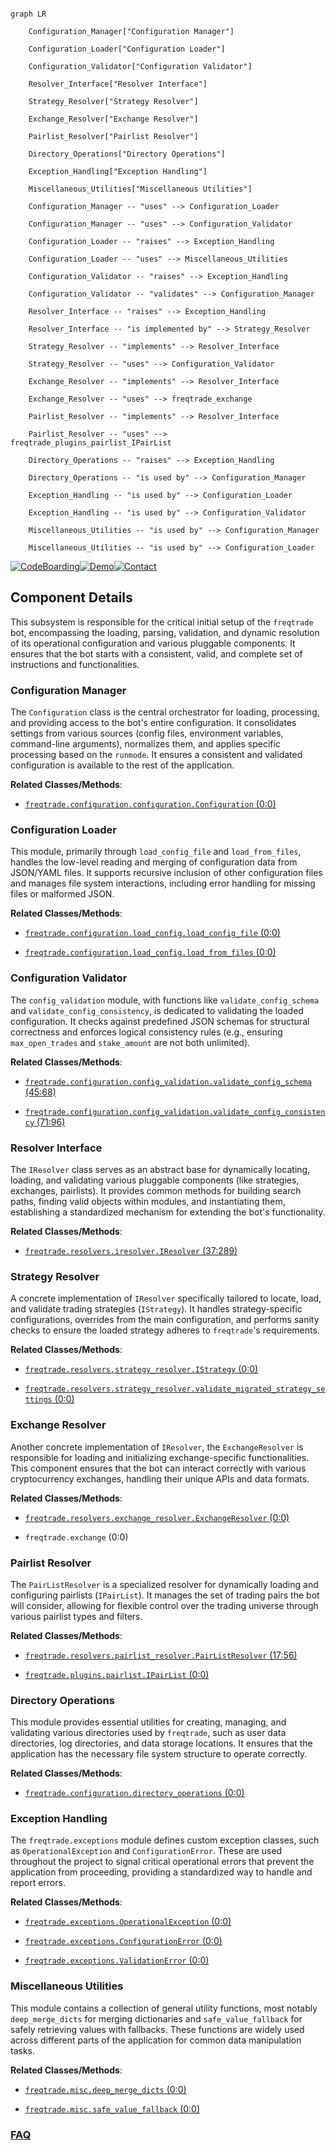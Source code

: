 ```mermaid

graph LR

    Configuration_Manager["Configuration Manager"]

    Configuration_Loader["Configuration Loader"]

    Configuration_Validator["Configuration Validator"]

    Resolver_Interface["Resolver Interface"]

    Strategy_Resolver["Strategy Resolver"]

    Exchange_Resolver["Exchange Resolver"]

    Pairlist_Resolver["Pairlist Resolver"]

    Directory_Operations["Directory Operations"]

    Exception_Handling["Exception Handling"]

    Miscellaneous_Utilities["Miscellaneous Utilities"]

    Configuration_Manager -- "uses" --> Configuration_Loader

    Configuration_Manager -- "uses" --> Configuration_Validator

    Configuration_Loader -- "raises" --> Exception_Handling

    Configuration_Loader -- "uses" --> Miscellaneous_Utilities

    Configuration_Validator -- "raises" --> Exception_Handling

    Configuration_Validator -- "validates" --> Configuration_Manager

    Resolver_Interface -- "raises" --> Exception_Handling

    Resolver_Interface -- "is implemented by" --> Strategy_Resolver

    Strategy_Resolver -- "implements" --> Resolver_Interface

    Strategy_Resolver -- "uses" --> Configuration_Validator

    Exchange_Resolver -- "implements" --> Resolver_Interface

    Exchange_Resolver -- "uses" --> freqtrade_exchange

    Pairlist_Resolver -- "implements" --> Resolver_Interface

    Pairlist_Resolver -- "uses" --> freqtrade_plugins_pairlist_IPairList

    Directory_Operations -- "raises" --> Exception_Handling

    Directory_Operations -- "is used by" --> Configuration_Manager

    Exception_Handling -- "is used by" --> Configuration_Loader

    Exception_Handling -- "is used by" --> Configuration_Validator

    Miscellaneous_Utilities -- "is used by" --> Configuration_Manager

    Miscellaneous_Utilities -- "is used by" --> Configuration_Loader

```

[![CodeBoarding](https://img.shields.io/badge/Generated%20by-CodeBoarding-9cf?style=flat-square)](https://github.com/CodeBoarding/GeneratedOnBoardings)[![Demo](https://img.shields.io/badge/Try%20our-Demo-blue?style=flat-square)](https://www.codeboarding.org/demo)[![Contact](https://img.shields.io/badge/Contact%20us%20-%20contact@codeboarding.org-lightgrey?style=flat-square)](mailto:contact@codeboarding.org)



## Component Details



This subsystem is responsible for the critical initial setup of the `freqtrade` bot, encompassing the loading, parsing, validation, and dynamic resolution of its operational configuration and various pluggable components. It ensures that the bot starts with a consistent, valid, and complete set of instructions and functionalities.



### Configuration Manager

The `Configuration` class is the central orchestrator for loading, processing, and providing access to the bot's entire configuration. It consolidates settings from various sources (config files, environment variables, command-line arguments), normalizes them, and applies specific processing based on the `runmode`. It ensures a consistent and validated configuration is available to the rest of the application.





**Related Classes/Methods**:



- <a href="https://github.com/freqtrade/freqtrade/blob/master/freqtrade/configuration/configuration.py#L0-L0" target="_blank" rel="noopener noreferrer">`freqtrade.configuration.configuration.Configuration` (0:0)</a>





### Configuration Loader

This module, primarily through `load_config_file` and `load_from_files`, handles the low-level reading and merging of configuration data from JSON/YAML files. It supports recursive inclusion of other configuration files and manages file system interactions, including error handling for missing files or malformed JSON.





**Related Classes/Methods**:



- <a href="https://github.com/freqtrade/freqtrade/blob/master/freqtrade/configuration/load_config.py#L0-L0" target="_blank" rel="noopener noreferrer">`freqtrade.configuration.load_config.load_config_file` (0:0)</a>

- <a href="https://github.com/freqtrade/freqtrade/blob/master/freqtrade/configuration/load_config.py#L0-L0" target="_blank" rel="noopener noreferrer">`freqtrade.configuration.load_config.load_from_files` (0:0)</a>





### Configuration Validator

The `config_validation` module, with functions like `validate_config_schema` and `validate_config_consistency`, is dedicated to validating the loaded configuration. It checks against predefined JSON schemas for structural correctness and enforces logical consistency rules (e.g., ensuring `max_open_trades` and `stake_amount` are not both unlimited).





**Related Classes/Methods**:



- <a href="https://github.com/freqtrade/freqtrade/blob/master/freqtrade/configuration/config_validation.py#L45-L68" target="_blank" rel="noopener noreferrer">`freqtrade.configuration.config_validation.validate_config_schema` (45:68)</a>

- <a href="https://github.com/freqtrade/freqtrade/blob/master/freqtrade/configuration/config_validation.py#L71-L96" target="_blank" rel="noopener noreferrer">`freqtrade.configuration.config_validation.validate_config_consistency` (71:96)</a>





### Resolver Interface

The `IResolver` class serves as an abstract base for dynamically locating, loading, and validating various pluggable components (like strategies, exchanges, pairlists). It provides common methods for building search paths, finding valid objects within modules, and instantiating them, establishing a standardized mechanism for extending the bot's functionality.





**Related Classes/Methods**:



- <a href="https://github.com/freqtrade/freqtrade/blob/master/freqtrade/resolvers/iresolver.py#L37-L289" target="_blank" rel="noopener noreferrer">`freqtrade.resolvers.iresolver.IResolver` (37:289)</a>





### Strategy Resolver

A concrete implementation of `IResolver` specifically tailored to locate, load, and validate trading strategies (`IStrategy`). It handles strategy-specific configurations, overrides from the main configuration, and performs sanity checks to ensure the loaded strategy adheres to `freqtrade`'s requirements.





**Related Classes/Methods**:



- <a href="https://github.com/freqtrade/freqtrade/blob/master/freqtrade/resolvers/strategy_resolver.py#L0-L0" target="_blank" rel="noopener noreferrer">`freqtrade.resolvers.strategy_resolver.IStrategy` (0:0)</a>

- <a href="https://github.com/freqtrade/freqtrade/blob/master/freqtrade/resolvers/strategy_resolver.py#L0-L0" target="_blank" rel="noopener noreferrer">`freqtrade.resolvers.strategy_resolver.validate_migrated_strategy_settings` (0:0)</a>





### Exchange Resolver

Another concrete implementation of `IResolver`, the `ExchangeResolver` is responsible for loading and initializing exchange-specific functionalities. This component ensures that the bot can interact correctly with various cryptocurrency exchanges, handling their unique APIs and data formats.





**Related Classes/Methods**:



- <a href="https://github.com/freqtrade/freqtrade/blob/master/freqtrade/resolvers/exchange_resolver.py#L0-L0" target="_blank" rel="noopener noreferrer">`freqtrade.resolvers.exchange_resolver.ExchangeResolver` (0:0)</a>

- `freqtrade.exchange` (0:0)





### Pairlist Resolver

The `PairListResolver` is a specialized resolver for dynamically loading and configuring pairlists (`IPairList`). It manages the set of trading pairs the bot will consider, allowing for flexible control over the trading universe through various pairlist types and filters.





**Related Classes/Methods**:



- <a href="https://github.com/freqtrade/freqtrade/blob/master/freqtrade/resolvers/pairlist_resolver.py#L17-L56" target="_blank" rel="noopener noreferrer">`freqtrade.resolvers.pairlist_resolver.PairListResolver` (17:56)</a>

- <a href="https://github.com/freqtrade/freqtrade/blob/master/freqtrade/plugins/pairlist/IPairList.py#L0-L0" target="_blank" rel="noopener noreferrer">`freqtrade.plugins.pairlist.IPairList` (0:0)</a>





### Directory Operations

This module provides essential utilities for creating, managing, and validating various directories used by `freqtrade`, such as user data directories, log directories, and data storage locations. It ensures that the application has the necessary file system structure to operate correctly.





**Related Classes/Methods**:



- <a href="https://github.com/freqtrade/freqtrade/blob/master/freqtrade/configuration/directory_operations.py#L0-L0" target="_blank" rel="noopener noreferrer">`freqtrade.configuration.directory_operations` (0:0)</a>





### Exception Handling

The `freqtrade.exceptions` module defines custom exception classes, such as `OperationalException` and `ConfigurationError`. These are used throughout the project to signal critical operational errors that prevent the application from proceeding, providing a standardized way to handle and report errors.





**Related Classes/Methods**:



- <a href="https://github.com/freqtrade/freqtrade/blob/master/freqtrade/exceptions.py#L0-L0" target="_blank" rel="noopener noreferrer">`freqtrade.exceptions.OperationalException` (0:0)</a>

- <a href="https://github.com/freqtrade/freqtrade/blob/master/freqtrade/exceptions.py#L0-L0" target="_blank" rel="noopener noreferrer">`freqtrade.exceptions.ConfigurationError` (0:0)</a>

- <a href="https://github.com/freqtrade/freqtrade/blob/master/freqtrade/exceptions.py#L0-L0" target="_blank" rel="noopener noreferrer">`freqtrade.exceptions.ValidationError` (0:0)</a>





### Miscellaneous Utilities

This module contains a collection of general utility functions, most notably `deep_merge_dicts` for merging dictionaries and `safe_value_fallback` for safely retrieving values with fallbacks. These functions are widely used across different parts of the application for common data manipulation tasks.





**Related Classes/Methods**:



- <a href="https://github.com/freqtrade/freqtrade/blob/master/freqtrade/misc.py#L0-L0" target="_blank" rel="noopener noreferrer">`freqtrade.misc.deep_merge_dicts` (0:0)</a>

- <a href="https://github.com/freqtrade/freqtrade/blob/master/freqtrade/misc.py#L0-L0" target="_blank" rel="noopener noreferrer">`freqtrade.misc.safe_value_fallback` (0:0)</a>









### [FAQ](https://github.com/CodeBoarding/GeneratedOnBoardings/tree/main?tab=readme-ov-file#faq)